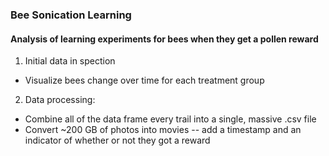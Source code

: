 ### Bee Sonication Learning
#### Analysis of learning experiments for bees when they get a pollen reward


1. Initial data in spection
* Visualize bees change over time for each treatment group



2. Data processing:
* Combine all of the data frame every trail into a single, massive .csv file
* Convert ~200 GB of photos into movies -- add a timestamp and an indicator of whether or not they got a reward
